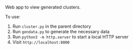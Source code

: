 Web app to view generated clusters.

To use:

1. Run `cluster.py` in the parent directory
2. Run `gendata.py` to generate the necessary data
3. Run `python3 -m http.server` to start a local HTTP server
4. Visit `http://localhost:8000`


